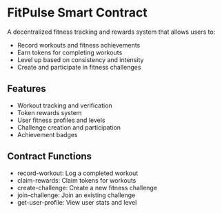 # FitPulse Smart Contract

A decentralized fitness tracking and rewards system that allows users to:
- Record workouts and fitness achievements
- Earn tokens for completing workouts 
- Level up based on consistency and intensity
- Create and participate in fitness challenges

## Features
- Workout tracking and verification
- Token rewards system
- User fitness profiles and levels
- Challenge creation and participation
- Achievement badges

## Contract Functions
- record-workout: Log a completed workout
- claim-rewards: Claim tokens for workouts
- create-challenge: Create a new fitness challenge
- join-challenge: Join an existing challenge
- get-user-profile: View user stats and level
